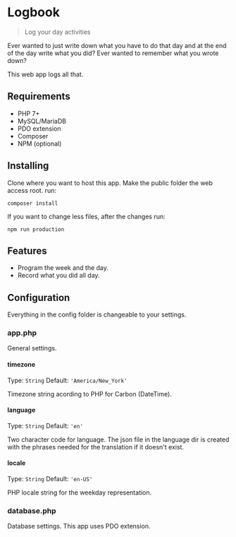 # Logbook
> Log your day activities

Ever wanted to just write down what you have to do that day and at the end of the day write what you did?
Ever wanted to remember what you wrote down?

This web app logs all that.

## Requirements

* PHP 7+
* MySQL/MariaDB
* PDO extension
* Composer
* NPM (optional)

## Installing

Clone where you want to host this app.
Make the public folder the web access root.
run:
```shell
composer install
```

If you want to change less files, after the changes run:
```shell
npm run production
```

## Features

* Program the week and the day.
* Record what you did all day.

## Configuration

Everything in the config folder is changeable to your settings.

### app.php

General settings.

#### timezone
Type: `String`
Default: `'America/New_York'`

Timezone string acording to PHP for Carbon (DateTime).

#### language
Type: `String`
Default: `'en'`

Two character code for language. The json file in the language dir is created with the phrases needed for the translation if it doesn't exist.

#### locale
Type: `String`
Default: `'en-US'`

PHP locale string for the weekday representation.

### database.php

Database settings. This app uses PDO extension.
